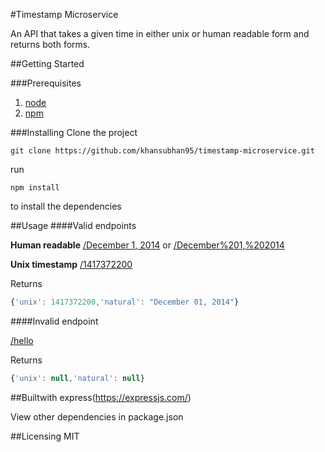 #Timestamp Microservice

An API that takes a given time in either unix or human readable form and returns both forms. 

##Getting Started

###Prerequisites

1. [node](https://nodejs.org/en/)
2. [npm](https://www.npmjs.com)

###Installing
Clone the project

```git
git clone https://github.com/khansubhan95/timestamp-microservice.git
```

run

```
npm install
```

to install the dependencies

##Usage
####Valid endpoints

**Human readable**
[/December 1, 2014](https://frantic-factory.gomix.me/December%201,%202014) or [/December%201,%202014](https://frantic-factory.gomix.me/December%201,%202014)

**Unix timestamp**
[/1417372200](https://frantic-factory.gomix.me/1417372200)

Returns
```javascript
{'unix': 1417372200,'natural': "December 01, 2014"}
```

####Invalid endpoint

[/hello](https://frantic-factory.gomix.me/1417372200)

Returns
```javascript
{'unix': null,'natural': null}
```

##Builtwith
express(https://expressjs.com/)   

View other dependencies in package.json

##Licensing
MIT